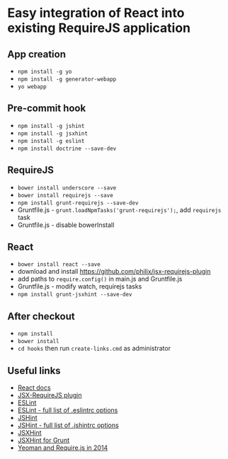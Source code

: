 Easy integration of React into existing RequireJS application
=============================================================

App creation
------------

- `npm install -g yo`
- `npm install -g generator-webapp`
- `yo webapp`

Pre-commit hook
---------------
- `npm install -g jshint`
- `npm install -g jsxhint`
- `npm install -g eslint`
- `npm install doctrine --save-dev`

RequireJS
---------

- `bower install underscore --save`
- `bower install requirejs --save`
- `npm install grunt-requirejs --save-dev`
- Gruntfile.js - `grunt.loadNpmTasks('grunt-requirejs');`, add `requirejs` task
- Gruntfile.js - disable bowerInstall

React
-----
- `bower install react --save`
- download and install https://github.com/philix/jsx-requirejs-plugin
- add paths to `require.config()` in main.js and Gruntfile.js
- Gruntfile.js - modify watch, requirejs tasks
- `npm install grunt-jsxhint --save-dev`

After checkout
--------------

- `npm install`
- `bower install`
- `cd hooks` then run `create-links.cmd` as administrator

Useful links
------------

- [React docs](http://facebook.github.io/react/docs/getting-started.html)
- [JSX-RequireJS plugin](https://github.com/philix/jsx-requirejs-plugin)
- [ESLint](http://eslint.org/)
- [ESLint - full list of .eslintrc options](https://github.com/eslint/eslint/blob/master/conf/eslint.json)
- [JSHint](http://www.jshint.com/docs/)
- [JSHint - full list of .jshintrc options](https://github.com/jshint/jshint/blob/master/examples/.jshintrc)
- [JSXHint](https://github.com/STRML/JSXHint)
- [JSXHint for Grunt](https://github.com/tillarnold/grunt-jsxhint)
- [Yeoman and Require.js in 2014](http://webdesignporto.com/3-steps-to-fully-automatized-javascript-environment-with-yeoman-and-require-js-for-lazy-people/)
